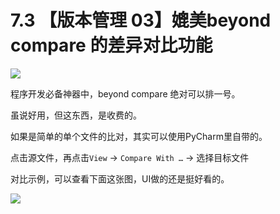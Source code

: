 # 7.3 【版本管理 03】媲美beyond compare 的差异对比功能

![](http://image.iswbm.com/20200804124133.png)

程序开发必备神器中，beyond compare 绝对可以排一号。

虽说好用，但这东西，是收费的。

如果是简单的单个文件的比对，其实可以使用PyCharm里自带的。

点击源文件，再点击`View` -> `Compare With …`  -> 选择目标文件

对比示例，可以查看下面这张图，UI做的还是挺好看的。

![](http://image.iswbm.com/20190721125739.png)



